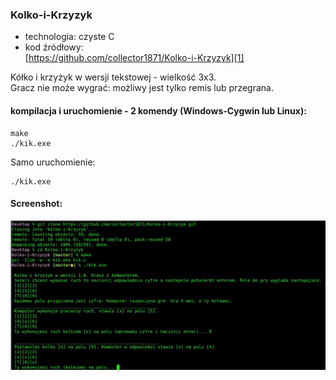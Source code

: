 ### Kolko-i-Krzyzyk

* technologia: czyste C
* kod źródłowy:  
[https://github.com/collector1871/Kolko-i-Krzyzyk][1]

Kółko i krzyżyk w wersji tekstowej - wielkość 3x3.  
Gracz nie może wygrać: możliwy jest tylko remis lub przegrana.

[1]: https://github.com/collector1871/Kolko-i-Krzyzyk

#### kompilacja i uruchomienie - 2 komendy (Windows-Cygwin lub Linux):

	make
	./kik.exe

Samo uruchomienie:

	./kik.exe

#### Screenshot:

![kik.exe](https://raw.githubusercontent.com/collector1871/Kolko-i-Krzyzyk/master/kik-fota.jpg)
